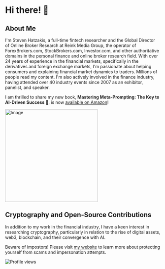 # Hi there! 👋

## About Me
I'm Steven Hatzakis, a full-time fintech researcher and the Global Director of Online Broker Research at Reink Media Group, the operator of ForexBrokers.com, StockBrokers.com, Investor.com, and other authoritative domains in the personal finance and online broker research field. With over 24 years of experience in the financial markets, specifically in the derivatives and foreign exchange markets, I'm passionate about helping consumers and explaining financial market dynamics to traders. Millions of people read my content. I'm also actively involved in the finance industry, having attended over 40 industry events since 2007 as an exhibitor, panelist, and speaker.


I am thrilled to share my new book, **Mastering Meta-Prompting: The Key to AI-Driven Success** 🚀, is now [available on Amazon](https://www.amazon.com/dp/B0C6PRFNL5)!

<img src="https://github.com/hatgit/hatgit/raw/main/assets/5213035/8318c580-136d-45e9-8788-0b860364f638.jpg" alt="Image" width="300" />



## Cryptography and Open-Source Contributions
In addition to my work in the financial industry, I have a keen interest in researching cryptography, particularly in relation to the rise of digital assets, web3, blockchain, and their convergence with AI.

Beware of impostors! Please visit [my website](https://www.stevenhatzakis.com/scams-impersonation) to learn more about protecting yourself from scams and impersonation attempts.

![Profile views](https://komarev.com/ghpvc/?username=hatgit)
